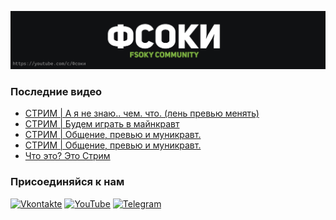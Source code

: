 [![Header](https://github.com/Fsoky/Fsoky/blob/main/assets/header-github.jpg)](https://youtube.com/c/Фсоки)

### Последние видео
<!-- YOUTUBE:START -->
- [СТРИМ | А я не знаю.. чем. что. &lpar;лень превью менять&rpar;](https://www.youtube.com/watch?v=9IEOcvjxpuI)
- [СТРИМ | Будем играть в майнкравт](https://www.youtube.com/watch?v=q3HgThKKTFE)
- [СТРИМ | Общение, превью и муникравт.](https://www.youtube.com/watch?v=JuWtBJtx8Bs)
- [СТРИМ | Общение, превью и муникравт.](https://www.youtube.com/watch?v=nGWrOfuYTH4)
- [Что это? Это Стрим](https://www.youtube.com/watch?v=DbtDl1zNtbU)
<!-- YOUTUBE:END -->

### Присоединяйся к нам
[![Vkontakte](https://img.shields.io/badge/Vkontakte-black?style=for-the-badge&logo=VK)](https://vk.com/fsoky)
[![YouTube](https://img.shields.io/badge/YouTube-red?style=for-the-badge&logo=YouTube)](https://youtube.com/c/Фсоки)
[![Telegram](https://img.shields.io/badge/Telegram-blue?style=for-the-badge&logo=Telegram)](https://t.me/fsokycommunity)
